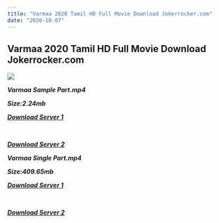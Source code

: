 ```yaml
---
title: "Varmaa 2020 Tamil HD Full Movie Download Jokerrocker.com"
date: "2020-10-07"
---
```


## Varmaa 2020 Tamil HD Full Movie Download Jokerrocker.com

[![](https://1.bp.blogspot.com/-b5z3oejG49g/X33Oobt3eqI/AAAAAAAAADE/3wlZ0FtmdvkPCBiBHCXngiAWn0-K1iKkQCLcBGAsYHQ/w640-h640/1602080215763.jpg)](https://1.bp.blogspot.com/-b5z3oejG49g/X33Oobt3eqI/AAAAAAAAADE/3wlZ0FtmdvkPCBiBHCXngiAWn0-K1iKkQCLcBGAsYHQ/s1200/1602080215763.jpg)

**_Varmaa Sample Part.mp4_**

**_Size:2.24mb_**

**_[Download Server 1](http://c2.wetransfer.vip/files/Tamil{b337cb003d07febca875724d018e20f8c1927a284fdd439ea607fcc650de5bb7}20Movies/Tamil{b337cb003d07febca875724d018e20f8c1927a284fdd439ea607fcc650de5bb7}202020{b337cb003d07febca875724d018e20f8c1927a284fdd439ea607fcc650de5bb7}20Movies/Varmaa{b337cb003d07febca875724d018e20f8c1927a284fdd439ea607fcc650de5bb7}20(2020)/Varmaa{b337cb003d07febca875724d018e20f8c1927a284fdd439ea607fcc650de5bb7}20(2020){b337cb003d07febca875724d018e20f8c1927a284fdd439ea607fcc650de5bb7}20HDRip/Varmaa{b337cb003d07febca875724d018e20f8c1927a284fdd439ea607fcc650de5bb7}20(2020){b337cb003d07febca875724d018e20f8c1927a284fdd439ea607fcc650de5bb7}20Sample{b337cb003d07febca875724d018e20f8c1927a284fdd439ea607fcc650de5bb7}20(640x360).mp4)_**

**_[  
](http://c2.wetransfer.vip/files/Tamil{b337cb003d07febca875724d018e20f8c1927a284fdd439ea607fcc650de5bb7}20Movies/Tamil{b337cb003d07febca875724d018e20f8c1927a284fdd439ea607fcc650de5bb7}202020{b337cb003d07febca875724d018e20f8c1927a284fdd439ea607fcc650de5bb7}20Movies/Varmaa{b337cb003d07febca875724d018e20f8c1927a284fdd439ea607fcc650de5bb7}20(2020)/Varmaa{b337cb003d07febca875724d018e20f8c1927a284fdd439ea607fcc650de5bb7}20(2020){b337cb003d07febca875724d018e20f8c1927a284fdd439ea607fcc650de5bb7}20HDRip/Varmaa{b337cb003d07febca875724d018e20f8c1927a284fdd439ea607fcc650de5bb7}20(2020){b337cb003d07febca875724d018e20f8c1927a284fdd439ea607fcc650de5bb7}20Sample{b337cb003d07febca875724d018e20f8c1927a284fdd439ea607fcc650de5bb7}20(640x360).mp4)_**

**_[Download Server 2](http://c2.wetransfer.vip/files/Tamil{b337cb003d07febca875724d018e20f8c1927a284fdd439ea607fcc650de5bb7}20Movies/Tamil{b337cb003d07febca875724d018e20f8c1927a284fdd439ea607fcc650de5bb7}202020{b337cb003d07febca875724d018e20f8c1927a284fdd439ea607fcc650de5bb7}20Movies/Varmaa{b337cb003d07febca875724d018e20f8c1927a284fdd439ea607fcc650de5bb7}20(2020)/Varmaa{b337cb003d07febca875724d018e20f8c1927a284fdd439ea607fcc650de5bb7}20(2020){b337cb003d07febca875724d018e20f8c1927a284fdd439ea607fcc650de5bb7}20HDRip/Varmaa{b337cb003d07febca875724d018e20f8c1927a284fdd439ea607fcc650de5bb7}20(2020){b337cb003d07febca875724d018e20f8c1927a284fdd439ea607fcc650de5bb7}20Sample{b337cb003d07febca875724d018e20f8c1927a284fdd439ea607fcc650de5bb7}20(640x360).mp4)_**

**_Varmaa Single Part.mp4_**

**_Size:409.65mb_**

**_[Download Server 1](http://c4.wetransfer.vip/files/Varmaa{b337cb003d07febca875724d018e20f8c1927a284fdd439ea607fcc650de5bb7}20(2020).mp4)_**

**_[  
](http://c4.wetransfer.vip/files/Varmaa{b337cb003d07febca875724d018e20f8c1927a284fdd439ea607fcc650de5bb7}20(2020).mp4)_**

**_[Download Server 2](http://c4.wetransfer.vip/files/Varmaa{b337cb003d07febca875724d018e20f8c1927a284fdd439ea607fcc650de5bb7}20(2020).mp4)_**
